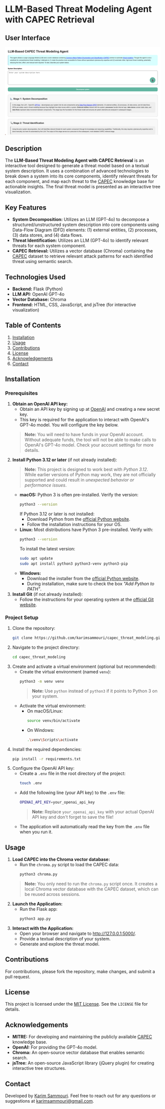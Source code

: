 # LLM-Based Threat Modeling Agent with CAPEC Retrieval

## User Interface
![Screenshot of Threat Modeling Tool](https://github.com/karimsammouri/capec_threat_modeling/blob/master/screenshot.png)

## Description
The **LLM-Based Threat Modeling Agent with CAPEC Retrieval** is an interactive tool designed to generate a threat model based on a textual system description. It uses a combination of advanced technologies to break down a system into its core components, identify relevant threats for each component, and map each threat to the [CAPEC](https://capec.mitre.org) knowledge base for actionable insights. The final threat model is presented as an interactive tree visualization.

## Key Features
- **System Decomposition:** Utilizes an LLM (GPT-4o) to decompose a structured/unstructured system description into core components using Data-Flow Diagram (DFD) elements: (1) external entities, (2) processes, (3) data stores, and (4) data flows.
- **Threat Identification:** Utilizes an LLM (GPT-4o) to identify relevant threats for each system component.
- **CAPEC Retrieval:** Utilizes a vector database (Chroma) containing the [CAPEC](https://capec.mitre.org) dataset to retrieve relevant attack patterns for each identified threat using semantic search.

## Technologies Used
- **Backend:** Flask (Python)
- **LLM API:** OpenAI GPT-4o
- **Vector Database:** Chroma
- **Frontend:** HTML, CSS, JavaScript, and jsTree (for interactive visualization)

## Table of Contents
1. [Installation](#Installation)
2. [Usage](#Usage)
3. [Contributions](#Contributions)
4. [License](#License)
5. [Acknowledgements](#Acknowledgements)
6. [Contact](#Contact)

## Installation

### Prerequisites
1. **Obtain an OpenAI API key:**
    - Obtain an API key by signing up at [OpenAI](https://platform.openai.com/docs/overview) and creating a new secret key.
    - This key is required for the application to interact with OpenAI's GPT-4o model. You will configure the key below.
    > **Note:** You will need to have funds in your OpenAI account. Without adequate funds, the tool will not be able to make calls to OpenAI's GPT-4o model. Check your account settings for more details.
2. **Install Python 3.12 or later** (if not already installed):
    > **Note:** This project is designed to work best with *Python 3.12*. While earlier versions of Python may work, they are not officially supported and could result in *unexpected behavior or performance issues*.
    - **macOS:** Python 3 is often pre-installed. Verify the version:
        ```bash
        python3 --version
        ```
        If Python 3.12 or later is not installed:
        - Download Python from the [official Python website](https://www.python.org/downloads/).
        - Follow the installation instructions for your OS.
    - **Linux:** Most distributions have Python 3 pre-installed. Verify with:
        ```bash
        python3 --version
        ```
        To install the latest version:
        ```bash
        sudo apt update
        sudo apt install python3 python3-venv python3-pip
        ```
    - **Windows:**
        - Download the installer from the [official Python website](https://www.python.org/downloads/).
        - During installation, make sure to check the box *"Add Python to PATH"*.
3. **Install Git** (if not already installed):
    - Follow the instructions for your operating system at the [official Git website](https://git-scm.com/).

### Project Setup
1. Clone the repository:
    ```bash
    git clone https://github.com/karimsammouri/capec_threat_modeling.git
    ```
2. Navigate to the project directory:
    ```bash
    cd capec_threat_modeling
    ```
3. Create and activate a virtual environment (optional but recommended):
    - Create the virtual environment (named `venv`):
        ```bash
        python3 -m venv venv
        ```
        > **Note:** Use `python` instead of `python3` if it points to Python 3 on your system.
    - Activate the virtual environment:
        - On macOS/Linux:
            ```bash
            source venv/bin/activate
            ```
        - On Windows:
            ```bash
            .\venv\Scripts\activate
            ```
4. Install the required dependencies:
    ```bash
    pip install -r requirements.txt
    ```
5. Configure the OpenAI API key:
    - Create a `.env` file in the root directory of the project:
        ```bash
        touch .env
        ```
    - Add the following line (your API key) to the `.env` file:
        ```bash
        OPENAI_API_KEY=your_openai_api_key
        ```
        > **Note:** Replace `your_openai_api_key` with your actual OpenAI API key and don't forget to save the file!
    - The application will automatically read the key from the `.env` file when you run it.

## Usage
1. **Load CAPEC into the Chroma vector database:**
    - Run the `chroma.py` script to load the CAPEC data:
        ```bash
        python3 chroma.py
        ```
    > **Note:** You only need to run the `chroma.py` script once. It creates a local Chroma vector database with the CAPEC dataset, which can be reused across sessions.
2. **Launch the Application:**
    - Run the Flask app:
        ```bash
        python3 app.py
        ```
3. **Interact with the Application:**
    - Open your browser and navigate to http://127.0.0.1:5000/.
    - Provide a textual description of your system.
    - Generate and explore the threat model.

## Contributions
For contributions, please fork the repository, make changes, and submit a pull request.

## License
This project is licensed under the [MIT License](LICENSE). See the `LICENSE` file for details.

## Acknowledgements
- **MITRE:** For developing and maintaining the publicly available [CAPEC](https://capec.mitre.org/) knowledge base.
- **OpenAI:** For providing the GPT-4o model.
- **Chroma:** An open-source vector database that enables semantic search.
- **jsTree:** An open-source JavaScript library (jQuery plugin) for creating interactive tree structures.

## Contact
Developed by [Karim Sammouri](https://github.com/karimsammouri). Feel free to reach out for any questions or suggestions at karimsammouri@gmail.com.
